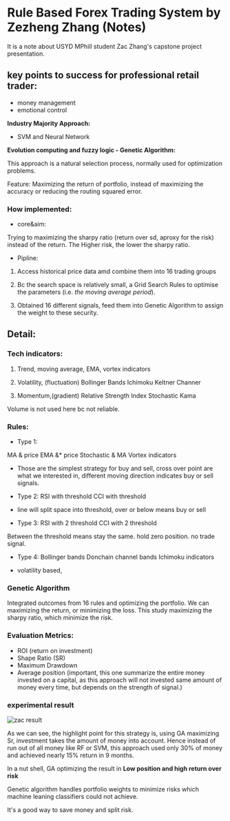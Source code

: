 <!--
 * @Author: your name
 * @Date: 2020-06-27 16:58:58
 * @LastEditTime: 2020-06-27 18:04:41
 * @LastEditors: Please set LastEditors
 * @Description: In User Settings Edit
 * @FilePath: /AI Robotic Platform Notes/Rule Based Forex Trading System by Zezheng Zhang.md
--> 

# Rule Based Forex Trading System by Zezheng Zhang (Notes)

It is a note about USYD MPhill student Zac Zhang's capstone project presentation.

## key points to success for professional retail trader:

- money management
- emotional control

**Industry Majority Approach:**

- SVM and Neural Network

**Evolution computing and fuzzy logic - Genetic Algorithm:**

This approach is a natural selection process, normally used for optimization problems. 

Feature: Maximizing the return of portfolio, instead of maximizing the accuracy or reducing the routing squared error.

### How implemented:

- core&aim:

Trying to maximizing the sharpy ratio (return over sd, aproxy for the risk) instead of the return. The Higher risk, the lower the sharpy ratio.

- Pipline:

1. Access historical price data amd combine them into 16 trading groups

2. Bc the search space is relatively small, a Grid Search Rules to optimise the parameters (i.e. *the moving average period*).

3. Obtained 16 different signals, feed them into Genetic Algorithm to assign the weight to these security.

## Detail:

### Tech indicators:

1. Trend,
moving average, EMA, vortex indicators

2. Volatility, (fluctuation)
Bollinger Bands
Ichimoku
Keltner Channer

3. Momentum,(gradient)
Relative Strength Index
Stochastic
Kama

Volume is not used here bc not reliable. 

### Rules:

- Type 1: 

MA & price 
EMA &* price 
Stochastic & MA
Vortex indicators

* Those are the simplest strategy for buy and sell, cross over point are what we interested in, different moving direction indicates buy or sell signals.

- Type 2: 
RSI with threshold
CCI with threshold

* line will split space into threshold, over or below means buy or sell

- Type 3:
RSI with 2 threshold
CCI with 2 threshold

Between the threshold means stay the same. hold zero position. no trade signal. 

- Type 4:
Bollinger bands 
Donchain channel bands 
Ichimoku indicators

* volatility based, 

### Genetic Algorithm

Integrated outcomes from 16 rules and optimizing the portfolio. We can maximizing the return, or minimizing the loss. This study maximizing the sharpy ratio, which minimize the risk. 

### Evaluation Metrics:

- ROI (return on investment)
- Shape Ratio (SR)
- Maximum Drawdown
- Average position (important, this one summarize the entire money invested on a capital, as this approach will not invested same amount of money every time, but depends on the strength of signal.)


### experimental result
![zac result](https://raw.githubusercontent.com/Aliama-Bi/R-Notebook/master/pic/zac%20study%20result.png)

As we can see, the highlight point for this strategy is, using GA maximizing Sr, investment takes the amount of money into account. Hence instead of run out of all money like RF or SVM, this approach used only 30% of money and achieved nearly 15% return in 9 months. 

In a nut shell, GA optimizing the result in **Low position and high return over risk**

Genetic algorithm handles portfolio weights to minimize risks which machine leaning classifiers could not achieve. 

It's a good way to save money and split risk. 
